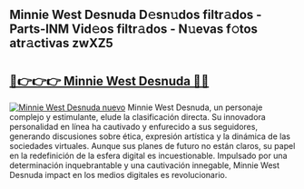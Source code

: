 ## Minnie West Desnuda D𝚎sn𝚞dos filtr𝚊dos - Parts-lNM Vid𝚎os filtr𝚊dos - N𝚞evas f𝚘tos atr𝚊ctivas zwXZ5

# <h2><a href="http://mb6q4hc.tromn.icu/?c=Minnie+West+Desnuda">🔗👉👉👉 Minnie West Desnuda 🔗🔗</a></h2>

[![Minnie West Desnuda nuevo](https://i.imgur.com/pEAQMta.gif)](http://mb6q4hc.tromn.icu/?c=Minnie+West+Desnuda)
Minnie West Desnuda, un personaje complejo y estimulante, elude la clasificación directa. Su innovadora personalidad en línea ha cautivado y enfurecido a sus seguidores, generando discusiones sobre ética, expresión artística y la dinámica de las sociedades virtuales. Aunque sus planes de futuro no están claros, su papel en la redefinición de la esfera digital es incuestionable. Impulsado por una determinación inquebrantable y una cautivación innegable, Minnie West Desnuda impact en los medios digitales es revolucionario.
